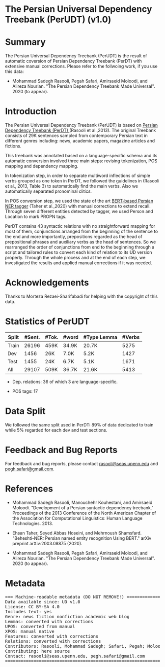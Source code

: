 # The Persian Universal Dependency Treebank (PerUDT) (v1.0)

# Summary
The Persian Universal Dependency Treebank (PerUDT) is the result of automatic coversion of Persian Dependency Treebank (PerDT) with extensive manual corrections. Please refer to the follwoing work, if you use this data:
*  Mohammad Sadegh Rasooli, Pegah Safari, Amirsaeid Moloodi, and Alireza Nourian. "The Persian Dependency Treebank Made Universal". 2020 (to appear).


# Introduction
The Persian Universal Dependency Treebank (PerUDT) is based on <a href="https://www.aclweb.org/anthology/N13-1031v1.pdf"> Persian Dependency Treebank (PerDT) </a>(Rasooli et al.,2013). The original Treebank consists of 29K sentences sampled from contemporary Persian text in different genres including: news, academic papers, magazine articles and fictions. 

This treebank was annotated based on a language-specific schema and its automatic conversion involved three main steps: revising tokenization, POS mapping and dependency mapping. 

In tokenization step, in order to separate multiword inflections of simple verbs grouped as one token in PerDT, we followed the guidelines in (Rasooli et al., 2013, Table 3) to automatically find the main verbs. Also we automatically separated pronominal clitics. 

In POS conversion step, we used the state of the art <a href="https://arxiv.org/abs/2003.08875"> BERT-based Persian NER tagger</a> (Taher et al.,2020) with manual corrections to extend recall. Through seven different entities detected by tagger, we used Person and Location to mark PROPN tags. 

PerDT contains 43 syntactic relations with no straightforward mapping for most of them, conjunctions arranged from the beginning of the sentence to the end and more importantly, prepositions regarded as the head of prepositional phrases and auxiliary verbs as the head of sentences. So we rearranged the order of conjunctions from end to the beginning through a script and tailored rules to convert each kind of relation to its UD version properly. Through the whole process and at the end of each step, we investigated the results and applied manual corrections if it was needed.  

# Acknowledgements
Thanks to Morteza Rezaei-Sharifabadi for helping with the copyright of this data.

#

# Statistics of PerUDT
| Split | #Sent. | #Tok. | #word | #Type Lemma | #Verbs |
|-------|--------|-------|-------|-------------|--------|
| Train |  26196 |  459K | 34.9K |    20.7K    |  5275  |
| Dev   |  1456  |  26K  |  7.0K |     5.2K    |  1427  |
| Test  |  1455  |  24K  |  6.7K |     5.1K    |  1671  |
| All   |  29107 |  509K | 36.7K |    21.6K    |  5413  |

* Dep. relations: 36 of which 3 are language-specific.

* POS tags: 17

# Data Split
We followed the same split used in PerDT: 89% of data dedicated to train while 5% regarded for each dev and test sections. 

# Feedback and Bug Reports
For feedback and bug reports, please contact rasooli@seas.upenn.edu and pegh.safari@gmail.com.


# References

*  Mohammad Sadegh Rasooli, Manouchehr Kouhestani, and Amirsaeid Moloodi. "Development of a Persian syntactic dependency treebank." Proceedings of the 2013 Conference of the North American Chapter of the Association for Computational Linguistics: Human Language Technologies. 2013.

*  Ehsan Taher, Seyed Abbas Hoseini, and Mehrnoush Shamsfard. "Beheshti-NER: Persian named entity recognition Using BERT." arXiv preprint arXiv:2003.08875 (2020).

*  Mohammad Sadegh Rasooli, Pegah Safari, Amirsaeid Moloodi, and Alireza Nourian. "The Persian Dependency Treebank Made Universal". 2020 (to appear).



# Metadata
<pre>
=== Machine-readable metadata (DO NOT REMOVE!) ================================
Data available since: UD v1.0
License: CC BY-SA 4.0
Includes text: yes
Genre: news fiction nonfiction academic web blog
Lemmas: converted with corrections 
UPOS: converted from manual
XPOS: manual native
Features: converted with corrections
Relations: converted with corrections 
Contributors: Rasooli, Mohammad Sadegh; Safari, Pegah; Moloodi, Amirsaeid; Nourian, Alireza
Contributing: here source
Contact: rasooli@seas.upenn.edu, pegh.safari@gmail.com
===============================================================================
</pre>
